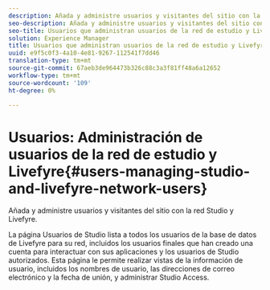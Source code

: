 ```yaml
---
description: Añada y administre usuarios y visitantes del sitio con la red Studio y Livefyre.
seo-description: Añada y administre usuarios y visitantes del sitio con la red Studio y Livefyre.
seo-title: Usuarios que administran usuarios de la red de estudio y Livefyre
solution: Experience Manager
title: Usuarios que administran usuarios de la red de estudio y Livefyre
uuid: e9f5c0f3-4a10-4e81-9267-112541f7dd46
translation-type: tm+mt
source-git-commit: 67aeb3de964473b326c88c3a3f81ff48a6a12652
workflow-type: tm+mt
source-wordcount: '109'
ht-degree: 0%

---
```



# Usuarios: Administración de usuarios de la red de estudio y Livefyre{#users-managing-studio-and-livefyre-network-users}

Añada y administre usuarios y visitantes del sitio con la red Studio y Livefyre.

La página Usuarios de Studio lista a todos los usuarios de la base de datos de Livefyre para su red, incluidos los usuarios finales que han creado una cuenta para interactuar con sus aplicaciones y los usuarios de Studio autorizados. Esta página le permite realizar vistas de la información de usuario, incluidos los nombres de usuario, las direcciones de correo electrónico y la fecha de unión, y administrar Studio Access.
